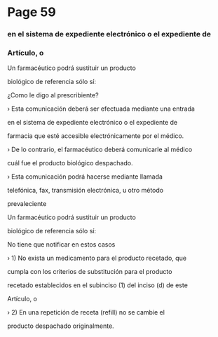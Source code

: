 # Page 59

### en el sistema de expediente electrónico o el expediente de

### Artículo, o

Un farmacéutico podrá sustituir un producto

biológico de referencia sólo sí:

¿Como le digo al prescribiente?

› Esta comunicación deberá ser efectuada mediante una entrada

en el sistema de expediente electrónico o el expediente de

farmacia que esté accesible electrónicamente por el médico.

› De lo contrario, el farmacéutico deberá comunicarle al médico

cuál fue el producto biológico despachado.

› Esta comunicación podrá hacerse mediante llamada

telefónica, fax, transmisión electrónica, u otro método

prevaleciente

Un farmacéutico podrá sustituir un producto

biológico de referencia sólo sí:

No tiene que notificar en estos casos

› 1) No exista un medicamento para el producto recetado, que

cumpla con los criterios de substitución para el producto

recetado establecidos en el subinciso (1) del inciso (d) de este

Artículo, o

› 2) En una repetición de receta (refill) no se cambie el

producto despachado originalmente.

